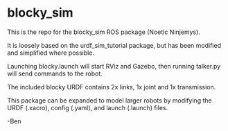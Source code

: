 # blocky_sim


This is the repo for the blocky_sim ROS package (Noetic Ninjemys).

It is loosely based on the urdf_sim_tutorial package, but has been modified and simplified where possible.

Launching blocky.launch will start RViz and Gazebo, then running talker.py will send commands to the robot.

The included blocky URDF contains 2x links, 1x joint and 1x transmission.

This package can be expanded to model larger robots by modifying the URDF (.xacro), config (.yaml), and launch (.launch) files.

-Ben